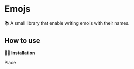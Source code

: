 # Emojs
📚 A small library that enable writing emojis with their names.

## How to use
**👨‍🔧 Installation**

Place *<script>* in the head
```html
<head>
  <title>My page</title>
  <meta charset="utf-8"/>
  <script src="emo.js"></script>
</head>
```

**🧪 Example**
  
Just call *emojs* object with the emoji you want
```javascript
  var mytext = emojs.catface;
```

> Result : 🐱

**✋ Disclaimer**
  
All emojis names are without *spaces*, *dash*, *accents*, or any *special characters*.
  
## Emojis List
- grinningface: 😀
- grinningfacewithbigeyes: 😃
- grinningfacewithsmilingeyes: 😄
- beamingfacewithsmilingeyes: 😁
- grinningsquintingface: 😆
- grinningfacewithsweat: 😅
- rollingonthefloorlaughing: 🤣
- facewithtearsofjoy: 😂
- slightlysmilingface: 🙂
- upsidedownface: 🙃
- winkingface: 😉
- smilingfacewithsmilingeyes: 😊
- smilingfacewithhalo: 😇
- smilingfacewithhearts: 🥰
- smilingfacewithhearteyes: 😍
- starstruck: 🤩
- faceblowingakiss: 😘
- kissingface: 😗
- smilingface: ☺️
- kissingfacewithclosedeyes: 😚
- kissingfacewithsmilingeyes: 😙
- smilingfacewithtear: 🥲
- facesavoringfood: 😋
- facewithtongue: 😛
- winkingfacewithtongue: 😜
- zanyface: 🤪
- squintingfacewithtongue: 😝
- moneymouthface: 🤑
- huggingface: 🤗
- facewithhandovermouth: 🤭
- shushingface: 🤫
- thinkingface: 🤔
- zippermouthface: 🤐
- facewithraisedeyebrow: 🤨
- neutralface: 😐
- expressionlessface: 😑
- facewithoutmouth: 😶
- faceinclouds: 😶‍🌫️
- smirkingface: 😏
- unamusedface: 😒
- facewithrollingeyes: 🙄
- grimacingface: 😬
- faceexhaling: 😮‍💨
- lyingface: 🤥
- relievedface: 😌
- pensiveface: 😔
- sleepyface: 😪
- droolingface: 🤤
- sleepingface: 😴
- facewithmedicalmask: 😷
- facewiththermometer: 🤒
- facewithheadbandage: 🤕
- nauseatedface: 🤢
- facevomiting: 🤮
- sneezingface: 🤧
- hotface: 🥵
- coldface: 🥶
- woozyface: 🥴
- knockedoutface: 😵
- facewithspiraleyes: 😵‍💫
- explodinghead: 🤯
- cowboyhatface: 🤠
- partyingface: 🥳
- disguisedface: 🥸
- smilingfacewithsunglasses: 😎
- nerdface: 🤓
- facewithmonocle: 🧐
- confusedface: 😕
- worriedface: 😟
- slightlyfrowningface: 🙁
- frowningface: ☹️
- facewithopenmouth: 😮
- hushedface: 😯
- astonishedface: 😲
- flushedface: 😳
- pleadingface: 🥺
- frowningfacewithopenmouth: 😦
- anguishedface: 😧
- fearfulface: 😨
- anxiousfacewithsweat: 😰
- sadbutrelievedface: 😥
- cryingface: 😢
- loudlycryingface: 😭
- facescreaminginfear: 😱
- confoundedface: 😖
- perseveringface: 😣
- disappointedface: 😞
- downcastfacewithsweat: 😓
- wearyface: 😩
- tiredface: 😫
- yawningface: 🥱
- facewithsteamfromnose: 😤
- poutingface: 😡
- angryface: 😠
- facewithsymbolsonmouth: 🤬
- smilingfacewithhorns: 😈
- angryfacewithhorns: 👿
- skull: 💀
- skullandcrossbones: ☠️
- pileofpoo: 💩
- clownface: 🤡
- ogre: 👹
- goblin: 👺
- ghost: 👻
- alien: 👽
- alienmonster: 👾
- robot: 🤖
- grinningcat: 😺
- grinningcatwithsmilingeyes: 😸
- catwithtearsofjoy: 😹
- smilingcatwithhearteyes: 😻
- catwithwrysmile: 😼
- kissingcat: 😽
- wearycat: 🙀
- cryingcat: 😿
- poutingcat: 😾
- seenoevilmonkey: 🙈
- hearnoevilmonkey: 🙉
- speaknoevilmonkey: 🙊
- kissmark: 💋
- loveletter: 💌
- heartwitharrow: 💘
- heartwithribbon: 💝
- sparklingheart: 💖
- growingheart: 💗
- beatingheart: 💓
- revolvinghearts: 💞
- twohearts: 💕
- heartdecoration: 💟
- heartexclamation: ❣️
- brokenheart: 💔
- heartonfire: ❤️‍🔥
- mendingheart: ❤️‍🩹
- redheart: ❤️
- orangeheart: 🧡
- yellowheart: 💛
- greenheart: 💚
- blueheart: 💙
- purpleheart: 💜
- brownheart: 🤎
- blackheart: 🖤
- whiteheart: 🤍
- hundredpoints: 💯
- angersymbol: 💢
- collision: 💥
- dizzy: 💫
- sweatdroplets: 💦
- dashingaway: 💨
- hole: 🕳️
- bomb: 💣
- speechballoon: 💬
- eyeinspeechbubble: 👁️‍🗨️
- leftspeechbubble: 🗨️
- rightangerbubble: 🗯️
- thoughtballoon: 💭
- zzz: 💤
- wavinghand: 👋
- raisedbackofhand: 🤚
- handwithfingerssplayed: 🖐️
- raisedhand: ✋
- vulcansalute: 🖖
- okhand: 👌
- pinchedfingers: 🤌
- pinchinghand: 🤏
- victoryhand: ✌️
- crossedfingers: 🤞
- loveyougesture: 🤟
- signofthehorns: 🤘
- callmehand: 🤙
- backhandindexpointingleft: 👈
- backhandindexpointingright: 👉
- backhandindexpointingup: 👆
- middlefinger: 🖕
- backhandindexpointingdown: 👇
- indexpointingup: ☝️
- thumbsup: 👍
- thumbsdown: 👎
- raisedfist: ✊
- oncomingfist: 👊
- leftfacingfist: 🤛
- rightfacingfist: 🤜
- clappinghands: 👏
- raisinghands: 🙌
- openhands: 👐
- palmsuptogether: 🤲
- handshake: 🤝
- foldedhands: 🙏
- writinghand: ✍️
- nailpolish: 💅
- selfie: 🤳
- flexedbiceps: 💪
- mechanicalarm: 🦾
- mechanicalleg: 🦿
- leg: 🦵
- foot: 🦶
- ear: 👂
- earwithhearingaid: 🦻
- nose: 👃
- brain: 🧠
- anatomicalheart: 🫀
- lungs: 🫁
- tooth: 🦷
- bone: 🦴
- eyes: 👀
- eye: 👁️
- tongue: 👅
- mouth: 👄
- baby: 👶
- child: 🧒
- boy: 👦
- girl: 👧
- person: 🧑
- personblondhair: 👱
- man: 👨
- personbeard: 🧔
- manbeard: 🧔‍♂️
- womanbeard: 🧔‍♀️
- manredhair: 👨‍🦰
- mancurlyhair: 👨‍🦱
- manwhitehair: 👨‍🦳
- manbald: 👨‍🦲
- woman: 👩
- womanredhair: 👩‍🦰
- personredhair: 🧑‍🦰
- womancurlyhair: 👩‍🦱
- personcurlyhair: 🧑‍🦱
- womanwhitehair: 👩‍🦳
- personwhitehair: 🧑‍🦳
- womanbald: 👩‍🦲
- personbald: 🧑‍🦲
- womanblondhair: 👱‍♀️
- manblondhair: 👱‍♂️
- olderperson: 🧓
- oldman: 👴
- oldwoman: 👵
- personfrowning: 🙍
- manfrowning: 🙍‍♂️
- womanfrowning: 🙍‍♀️
- personpouting: 🙎
- manpouting: 🙎‍♂️
- womanpouting: 🙎‍♀️
- persongesturingno: 🙅
- mangesturingno: 🙅‍♂️
- womangesturingno: 🙅‍♀️
- persongesturingok: 🙆
- mangesturingok: 🙆‍♂️
- womangesturingok: 🙆‍♀️
- persontippinghand: 💁
- mantippinghand: 💁‍♂️
- womantippinghand: 💁‍♀️
- personraisinghand: 🙋
- manraisinghand: 🙋‍♂️
- womanraisinghand: 🙋‍♀️
- deafperson: 🧏
- deafman: 🧏‍♂️
- deafwoman: 🧏‍♀️
- personbowing: 🙇
- manbowing: 🙇‍♂️
- womanbowing: 🙇‍♀️
- personfacepalming: 🤦
- manfacepalming: 🤦‍♂️
- womanfacepalming: 🤦‍♀️
- personshrugging: 🤷
- manshrugging: 🤷‍♂️
- womanshrugging: 🤷‍♀️
- healthworker: 🧑‍⚕️
- manhealthworker: 👨‍⚕️
- womanhealthworker: 👩‍⚕️
- student: 🧑‍🎓
- manstudent: 👨‍🎓
- womanstudent: 👩‍🎓
- teacher: 🧑‍🏫
- manteacher: 👨‍🏫
- womanteacher: 👩‍🏫
- judge: 🧑‍⚖️
- manjudge: 👨‍⚖️
- womanjudge: 👩‍⚖️
- farmer: 🧑‍🌾
- manfarmer: 👨‍🌾
- womanfarmer: 👩‍🌾
- cook: 🧑‍🍳
- mancook: 👨‍🍳
- womancook: 👩‍🍳
- mechanic: 🧑‍🔧
- manmechanic: 👨‍🔧
- womanmechanic: 👩‍🔧
- factoryworker: 🧑‍🏭
- manfactoryworker: 👨‍🏭
- womanfactoryworker: 👩‍🏭
- officeworker: 🧑‍💼
- manofficeworker: 👨‍💼
- womanofficeworker: 👩‍💼
- scientist: 🧑‍🔬
- manscientist: 👨‍🔬
- womanscientist: 👩‍🔬
- technologist: 🧑‍💻
- mantechnologist: 👨‍💻
- womantechnologist: 👩‍💻
- singer: 🧑‍🎤
- mansinger: 👨‍🎤
- womansinger: 👩‍🎤
- artist: 🧑‍🎨
- manartist: 👨‍🎨
- womanartist: 👩‍🎨
- pilot: 🧑‍✈️
- manpilot: 👨‍✈️
- womanpilot: 👩‍✈️
- astronaut: 🧑‍🚀
- manastronaut: 👨‍🚀
- womanastronaut: 👩‍🚀
- firefighter: 🧑‍🚒
- manfirefighter: 👨‍🚒
- womanfirefighter: 👩‍🚒
- policeofficer: 👮
- manpoliceofficer: 👮‍♂️
- womanpoliceofficer: 👮‍♀️
- detective: 🕵️
- mandetective: 🕵️‍♂️
- womandetective: 🕵️‍♀️
- guard: 💂
- manguard: 💂‍♂️
- womanguard: 💂‍♀️
- ninja: 🥷
- constructionworker: 👷
- manconstructionworker: 👷‍♂️
- womanconstructionworker: 👷‍♀️
- prince: 🤴
- princess: 👸
- personwearingturban: 👳
- manwearingturban: 👳‍♂️
- womanwearingturban: 👳‍♀️
- personwithskullcap: 👲
- womanwithheadscarf: 🧕
- personintuxedo: 🤵
- manintuxedo: 🤵‍♂️
- womanintuxedo: 🤵‍♀️
- personwithveil: 👰
- manwithveil: 👰‍♂️
- womanwithveil: 👰‍♀️
- pregnantwoman: 🤰
- breastfeeding: 🤱
- womanfeedingbaby: 👩‍🍼
- manfeedingbaby: 👨‍🍼
- personfeedingbaby: 🧑‍🍼
- babyangel: 👼
- santaclaus: 🎅
- mrsclaus: 🤶
- mxclaus: 🧑‍🎄
- superhero: 🦸
- mansuperhero: 🦸‍♂️
- womansuperhero: 🦸‍♀️
- supervillain: 🦹
- mansupervillain: 🦹‍♂️
- womansupervillain: 🦹‍♀️
- mage: 🧙
- manmage: 🧙‍♂️
- womanmage: 🧙‍♀️
- fairy: 🧚
- manfairy: 🧚‍♂️
- womanfairy: 🧚‍♀️
- vampire: 🧛
- manvampire: 🧛‍♂️
- womanvampire: 🧛‍♀️
- merperson: 🧜
- merman: 🧜‍♂️
- mermaid: 🧜‍♀️
- elf: 🧝
- manelf: 🧝‍♂️
- womanelf: 🧝‍♀️
- genie: 🧞
- mangenie: 🧞‍♂️
- womangenie: 🧞‍♀️
- zombie: 🧟
- manzombie: 🧟‍♂️
- womanzombie: 🧟‍♀️
- persongettingmassage: 💆
- mangettingmassage: 💆‍♂️
- womangettingmassage: 💆‍♀️
- persongettinghaircut: 💇
- mangettinghaircut: 💇‍♂️
- womangettinghaircut: 💇‍♀️
- personwalking: 🚶
- manwalking: 🚶‍♂️
- womanwalking: 🚶‍♀️
- personstanding: 🧍
- manstanding: 🧍‍♂️
- womanstanding: 🧍‍♀️
- personkneeling: 🧎
- mankneeling: 🧎‍♂️
- womankneeling: 🧎‍♀️
- personwithwhitecane: 🧑‍🦯
- manwithwhitecane: 👨‍🦯
- womanwithwhitecane: 👩‍🦯
- personinmotorizedwheelchair: 🧑‍🦼
- maninmotorizedwheelchair: 👨‍🦼
- womaninmotorizedwheelchair: 👩‍🦼
- personinmanualwheelchair: 🧑‍🦽
- maninmanualwheelchair: 👨‍🦽
- womaninmanualwheelchair: 👩‍🦽
- personrunning: 🏃
- manrunning: 🏃‍♂️
- womanrunning: 🏃‍♀️
- womandancing: 💃
- mandancing: 🕺
- personinsuitlevitating: 🕴️
- peoplewithbunnyears: 👯
- menwithbunnyears: 👯‍♂️
- womenwithbunnyears: 👯‍♀️
- personinsteamyroom: 🧖
- maninsteamyroom: 🧖‍♂️
- womaninsteamyroom: 🧖‍♀️
- personclimbing: 🧗
- manclimbing: 🧗‍♂️
- womanclimbing: 🧗‍♀️
- personfencing: 🤺
- horseracing: 🏇
- skier: ⛷️
- snowboarder: 🏂
- persongolfing: 🏌️
- mangolfing: 🏌️‍♂️
- womangolfing: 🏌️‍♀️
- personsurfing: 🏄
- mansurfing: 🏄‍♂️
- womansurfing: 🏄‍♀️
- personrowingboat: 🚣
- manrowingboat: 🚣‍♂️
- womanrowingboat: 🚣‍♀️
- personswimming: 🏊
- manswimming: 🏊‍♂️
- womanswimming: 🏊‍♀️
- personbouncingball: ⛹️
- manbouncingball: ⛹️‍♂️
- womanbouncingball: ⛹️‍♀️
- personliftingweights: 🏋️
- manliftingweights: 🏋️‍♂️
- womanliftingweights: 🏋️‍♀️
- personbiking: 🚴
- manbiking: 🚴‍♂️
- womanbiking: 🚴‍♀️
- personmountainbiking: 🚵
- manmountainbiking: 🚵‍♂️
- womanmountainbiking: 🚵‍♀️
- personcartwheeling: 🤸
- mancartwheeling: 🤸‍♂️
- womancartwheeling: 🤸‍♀️
- peoplewrestling: 🤼
- menwrestling: 🤼‍♂️
- womenwrestling: 🤼‍♀️
- personplayingwaterpolo: 🤽
- manplayingwaterpolo: 🤽‍♂️
- womanplayingwaterpolo: 🤽‍♀️
- personplayinghandball: 🤾
- manplayinghandball: 🤾‍♂️
- womanplayinghandball: 🤾‍♀️
- personjuggling: 🤹
- manjuggling: 🤹‍♂️
- womanjuggling: 🤹‍♀️
- personinlotusposition: 🧘
- maninlotusposition: 🧘‍♂️
- womaninlotusposition: 🧘‍♀️
- persontakingbath: 🛀
- personinbed: 🛌
- peopleholdinghands: 🧑‍🤝‍🧑
- womenholdinghands: 👭
- womanandmanholdinghands: 👫
- menholdinghands: 👬
- kiss: 💏
- kisswomanman: 👩‍❤️‍💋‍👨
- kissmanman: 👨‍❤️‍💋‍👨
- kisswomanwoman: 👩‍❤️‍💋‍👩
- couplewithheart: 💑
- couplewithheartwomanman: 👩‍❤️‍👨
- couplewithheartmanman: 👨‍❤️‍👨
- couplewithheartwomanwoman: 👩‍❤️‍👩
- family: 👪
- familymanwomanboy: 👨‍👩‍👦
- familymanwomangirl: 👨‍👩‍👧
- familymanwomangirlboy: 👨‍👩‍👧‍👦
- familymanwomanboyboy: 👨‍👩‍👦‍👦
- familymanwomangirlgirl: 👨‍👩‍👧‍👧
- familymanmanboy: 👨‍👨‍👦
- familymanmangirl: 👨‍👨‍👧
- familymanmangirlboy: 👨‍👨‍👧‍👦
- familymanmanboyboy: 👨‍👨‍👦‍👦
- familymanmangirlgirl: 👨‍👨‍👧‍👧
- familywomanwomanboy: 👩‍👩‍👦
- familywomanwomangirl: 👩‍👩‍👧
- familywomanwomangirlboy: 👩‍👩‍👧‍👦
- familywomanwomanboyboy: 👩‍👩‍👦‍👦
- familywomanwomangirlgirl: 👩‍👩‍👧‍👧
- familymanboy: 👨‍👦
- familymanboyboy: 👨‍👦‍👦
- familymangirl: 👨‍👧
- familymangirlboy: 👨‍👧‍👦
- familymangirlgirl: 👨‍👧‍👧
- familywomanboy: 👩‍👦
- familywomanboyboy: 👩‍👦‍👦
- familywomangirl: 👩‍👧
- familywomangirlboy: 👩‍👧‍👦
- familywomangirlgirl: 👩‍👧‍👧
- speakinghead: 🗣️
- bustinsilhouette: 👤
- bustsinsilhouette: 👥
- peoplehugging: 🫂
- footprints: 👣
- monkeyface: 🐵
- monkey: 🐒
- gorilla: 🦍
- orangutan: 🦧
- dogface: 🐶
- dog: 🐕
- guidedog: 🦮
- servicedog: 🐕‍🦺
- poodle: 🐩
- wolf: 🐺
- fox: 🦊
- raccoon: 🦝
- catface: 🐱
- cat: 🐈
- blackcat: 🐈‍⬛
- lion: 🦁
- tigerface: 🐯
- tiger: 🐅
- leopard: 🐆
- horseface: 🐴
- horse: 🐎
- unicorn: 🦄
- zebra: 🦓
- deer: 🦌
- bison: 🦬
- cowface: 🐮
- ox: 🐂
- waterbuffalo: 🐃
- cow: 🐄
- pigface: 🐷
- pig: 🐖
- boar: 🐗
- pignose: 🐽
- ram: 🐏
- ewe: 🐑
- goat: 🐐
- camel: 🐪
- twohumpcamel: 🐫
- llama: 🦙
- giraffe: 🦒
- elephant: 🐘
- mammoth: 🦣
- rhinoceros: 🦏
- hippopotamus: 🦛
- mouseface: 🐭
- mouse: 🐁
- rat: 🐀
- hamster: 🐹
- rabbitface: 🐰
- rabbit: 🐇
- chipmunk: 🐿️
- beaver: 🦫
- hedgehog: 🦔
- bat: 🦇
- bear: 🐻
- polarbear: 🐻‍❄️
- koala: 🐨
- panda: 🐼
- sloth: 🦥
- otter: 🦦
- skunk: 🦨
- kangaroo: 🦘
- badger: 🦡
- pawprints: 🐾
- turkey: 🦃
- chicken: 🐔
- rooster: 🐓
- hatchingchick: 🐣
- babychick: 🐤
- frontfacingbabychick: 🐥
- bird: 🐦
- penguin: 🐧
- dove: 🕊️
- eagle: 🦅
- duck: 🦆
- swan: 🦢
- owl: 🦉
- dodo: 🦤
- feather: 🪶
- flamingo: 🦩
- peacock: 🦚
- parrot: 🦜
- frog: 🐸
- crocodile: 🐊
- turtle: 🐢
- lizard: 🦎
- snake: 🐍
- dragonface: 🐲
- dragon: 🐉
- sauropod: 🦕
- trex: 🦖
- spoutingwhale: 🐳
- whale: 🐋
- dolphin: 🐬
- seal: 🦭
- fish: 🐟
- tropicalfish: 🐠
- blowfish: 🐡
- shark: 🦈
- octopus: 🐙
- spiralshell: 🐚
- snail: 🐌
- butterfly: 🦋
- bug: 🐛
- ant: 🐜
- honeybee: 🐝
- beetle: 🪲
- ladybeetle: 🐞
- cricket: 🦗
- cockroach: 🪳
- spider: 🕷️
- spiderweb: 🕸️
- scorpion: 🦂
- mosquito: 🦟
- fly: 🪰
- worm: 🪱
- microbe: 🦠
- bouquet: 💐
- cherryblossom: 🌸
- whiteflower: 💮
- rosette: 🏵️
- rose: 🌹
- wiltedflower: 🥀
- hibiscus: 🌺
- sunflower: 🌻
- blossom: 🌼
- tulip: 🌷
- seedling: 🌱
- pottedplant: 🪴
- evergreentree: 🌲
- deciduoustree: 🌳
- palmtree: 🌴
- cactus: 🌵
- sheafofrice: 🌾
- herb: 🌿
- shamrock: ☘️
- fourleafclover: 🍀
- mapleleaf: 🍁
- fallenleaf: 🍂
- leafflutteringinwind: 🍃
- grapes: 🍇
- melon: 🍈
- watermelon: 🍉
- tangerine: 🍊
- lemon: 🍋
- banana: 🍌
- pineapple: 🍍
- mango: 🥭
- redapple: 🍎
- greenapple: 🍏
- pear: 🍐
- peach: 🍑
- cherries: 🍒
- strawberry: 🍓
- blueberries: 🫐
- kiwifruit: 🥝
- tomato: 🍅
- olive: 🫒
- coconut: 🥥
- avocado: 🥑
- eggplant: 🍆
- potato: 🥔
- carrot: 🥕
- earofcorn: 🌽
- hotpepper: 🌶️
- bellpepper: 🫑
- cucumber: 🥒
- leafygreen: 🥬
- broccoli: 🥦
- garlic: 🧄
- onion: 🧅
- mushroom: 🍄
- peanuts: 🥜
- chestnut: 🌰
- bread: 🍞
- croissant: 🥐
- baguettebread: 🥖
- flatbread: 🫓
- pretzel: 🥨
- bagel: 🥯
- pancakes: 🥞
- waffle: 🧇
- cheesewedge: 🧀
- meatonbone: 🍖
- poultryleg: 🍗
- cutofmeat: 🥩
- bacon: 🥓
- hamburger: 🍔
- frenchfries: 🍟
- pizza: 🍕
- hotdog: 🌭
- sandwich: 🥪
- taco: 🌮
- burrito: 🌯
- tamale: 🫔
- stuffedflatbread: 🥙
- falafel: 🧆
- egg: 🥚
- cooking: 🍳
- shallowpanoffood: 🥘
- potoffood: 🍲
- fondue: 🫕
- bowlwithspoon: 🥣
- greensalad: 🥗
- popcorn: 🍿
- butter: 🧈
- salt: 🧂
- cannedfood: 🥫
- bentobox: 🍱
- ricecracker: 🍘
- riceball: 🍙
- cookedrice: 🍚
- curryrice: 🍛
- steamingbowl: 🍜
- spaghetti: 🍝
- roastedsweetpotato: 🍠
- oden: 🍢
- sushi: 🍣
- friedshrimp: 🍤
- fishcakewithswirl: 🍥
- mooncake: 🥮
- dango: 🍡
- dumpling: 🥟
- fortunecookie: 🥠
- takeoutbox: 🥡
- crab: 🦀
- lobster: 🦞
- shrimp: 🦐
- squid: 🦑
- oyster: 🦪
- softicecream: 🍦
- shavedice: 🍧
- icecream: 🍨
- doughnut: 🍩
- cookie: 🍪
- birthdaycake: 🎂
- shortcake: 🍰
- cupcake: 🧁
- pie: 🥧
- chocolatebar: 🍫
- candy: 🍬
- lollipop: 🍭
- custard: 🍮
- honeypot: 🍯
- babybottle: 🍼
- glassofmilk: 🥛
- hotbeverage: ☕
- teapot: 🫖
- teacupwithouthandle: 🍵
- sake: 🍶
- bottlewithpoppingcork: 🍾
- wineglass: 🍷
- cocktailglass: 🍸
- tropicaldrink: 🍹
- beermug: 🍺
- clinkingbeermugs: 🍻
- clinkingglasses: 🥂
- tumblerglass: 🥃
- cupwithstraw: 🥤
- bubbletea: 🧋
- beveragebox: 🧃
- mate: 🧉
- ice: 🧊
- chopsticks: 🥢
- forkandknifewithplate: 🍽️
- forkandknife: 🍴
- spoon: 🥄
- kitchenknife: 🔪
- amphora: 🏺
- globeshowingeuropeafrica: 🌍
- globeshowingamericas: 🌎
- globeshowingasiaaustralia: 🌏
- globewithmeridians: 🌐
- worldmap: 🗺️
- mapofjapan: 🗾
- compass: 🧭
- snowcappedmountain: 🏔️
- mountain: ⛰️
- volcano: 🌋
- mountfuji: 🗻
- camping: 🏕️
- beachwithumbrella: 🏖️
- desert: 🏜️
- desertisland: 🏝️
- nationalpark: 🏞️
- stadium: 🏟️
- classicalbuilding: 🏛️
- buildingconstruction: 🏗️
- brick: 🧱
- rock: 🪨
- wood: 🪵
- hut: 🛖
- houses: 🏘️
- derelicthouse: 🏚️
- house: 🏠
- housewithgarden: 🏡
- officebuilding: 🏢
- japanesepostoffice: 🏣
- postoffice: 🏤
- hospital: 🏥
- bank: 🏦
- hotel: 🏨
- lovehotel: 🏩
- conveniencestore: 🏪
- school: 🏫
- departmentstore: 🏬
- factory: 🏭
- japanesecastle: 🏯
- castle: 🏰
- wedding: 💒
- tokyotower: 🗼
- statueofliberty: 🗽
- church: ⛪
- mosque: 🕌
- hindutemple: 🛕
- synagogue: 🕍
- shintoshrine: ⛩️
- kaaba: 🕋
- fountain: ⛲
- tent: ⛺
- foggy: 🌁
- nightwithstars: 🌃
- cityscape: 🏙️
- sunriseovermountains: 🌄
- sunrise: 🌅
- cityscapeatdusk: 🌆
- sunset: 🌇
- bridgeatnight: 🌉
- hotsprings: ♨️
- carouselhorse: 🎠
- ferriswheel: 🎡
- rollercoaster: 🎢
- barberpole: 💈
- circustent: 🎪
- locomotive: 🚂
- railwaycar: 🚃
- highspeedtrain: 🚄
- bullettrain: 🚅
- train: 🚆
- metro: 🚇
- lightrail: 🚈
- station: 🚉
- tram: 🚊
- monorail: 🚝
- mountainrailway: 🚞
- tramcar: 🚋
- bus: 🚌
- oncomingbus: 🚍
- trolleybus: 🚎
- minibus: 🚐
- ambulance: 🚑
- fireengine: 🚒
- policecar: 🚓
- oncomingpolicecar: 🚔
- taxi: 🚕
- oncomingtaxi: 🚖
- automobile: 🚗
- oncomingautomobile: 🚘
- sportutilityvehicle: 🚙
- pickuptruck: 🛻
- deliverytruck: 🚚
- articulatedlorry: 🚛
- tractor: 🚜
- racingcar: 🏎️
- motorcycle: 🏍️
- motorscooter: 🛵
- manualwheelchair: 🦽
- motorizedwheelchair: 🦼
- autorickshaw: 🛺
- bicycle: 🚲
- kickscooter: 🛴
- skateboard: 🛹
- rollerskate: 🛼
- busstop: 🚏
- motorway: 🛣️
- railwaytrack: 🛤️
- oildrum: 🛢️
- fuelpump: ⛽
- policecarlight: 🚨
- horizontaltrafficlight: 🚥
- verticaltrafficlight: 🚦
- stopsign: 🛑
- construction: 🚧
- anchor: ⚓
- sailboat: ⛵
- canoe: 🛶
- speedboat: 🚤
- passengership: 🛳️
- ferry: ⛴️
- motorboat: 🛥️
- ship: 🚢
- airplane: ✈️
- smallairplane: 🛩️
- airplanedeparture: 🛫
- airplanearrival: 🛬
- parachute: 🪂
- seat: 💺
- helicopter: 🚁
- suspensionrailway: 🚟
- mountaincableway: 🚠
- aerialtramway: 🚡
- satellite: 🛰️
- rocket: 🚀
- flyingsaucer: 🛸
- bellhopbell: 🛎️
- luggage: 🧳
- hourglassdone: ⌛
- hourglassnotdone: ⏳
- watch: ⌚
- alarmclock: ⏰
- stopwatch: ⏱️
- timerclock: ⏲️
- mantelpiececlock: 🕰️
- twelveoclock: 🕛
- twelvethirty: 🕧
- oneoclock: 🕐
- onethirty: 🕜
- twooclock: 🕑
- twothirty: 🕝
- threeoclock: 🕒
- threethirty: 🕞
- fouroclock: 🕓
- fourthirty: 🕟
- fiveoclock: 🕔
- fivethirty: 🕠
- sixoclock: 🕕
- sixthirty: 🕡
- sevenoclock: 🕖
- seventhirty: 🕢
- eightoclock: 🕗
- eightthirty: 🕣
- nineoclock: 🕘
- ninethirty: 🕤
- tenoclock: 🕙
- tenthirty: 🕥
- elevenoclock: 🕚
- eleventhirty: 🕦
- newmoon: 🌑
- waxingcrescentmoon: 🌒
- firstquartermoon: 🌓
- waxinggibbousmoon: 🌔
- fullmoon: 🌕
- waninggibbousmoon: 🌖
- lastquartermoon: 🌗
- waningcrescentmoon: 🌘
- crescentmoon: 🌙
- newmoonface: 🌚
- firstquartermoonface: 🌛
- lastquartermoonface: 🌜
- thermometer: 🌡️
- sun: ☀️
- fullmoonface: 🌝
- sunwithface: 🌞
- ringedplanet: 🪐
- star: ⭐
- glowingstar: 🌟
- shootingstar: 🌠
- milkyway: 🌌
- cloud: ☁️
- sunbehindcloud: ⛅
- cloudwithlightningandrain: ⛈️
- sunbehindsmallcloud: 🌤️
- sunbehindlargecloud: 🌥️
- sunbehindraincloud: 🌦️
- cloudwithrain: 🌧️
- cloudwithsnow: 🌨️
- cloudwithlightning: 🌩️
- tornado: 🌪️
- fog: 🌫️
- windface: 🌬️
- cyclone: 🌀
- rainbow: 🌈
- closedumbrella: 🌂
- umbrella: ☂️
- umbrellawithraindrops: ☔
- umbrellaonground: ⛱️
- highvoltage: ⚡
- snowflake: ❄️
- snowman: ☃️
- snowmanwithoutsnow: ⛄
- comet: ☄️
- fire: 🔥
- droplet: 💧
- waterwave: 🌊
- jackolantern: 🎃
- christmastree: 🎄
- fireworks: 🎆
- sparkler: 🎇
- firecracker: 🧨
- sparkles: ✨
- balloon: 🎈
- partypopper: 🎉
- confettiball: 🎊
- tanabatatree: 🎋
- pinedecoration: 🎍
- japanesedolls: 🎎
- carpstreamer: 🎏
- windchime: 🎐
- moonviewingceremony: 🎑
- redenvelope: 🧧
- ribbon: 🎀
- wrappedgift: 🎁
- reminderribbon: 🎗️
- admissiontickets: 🎟️
- ticket: 🎫
- militarymedal: 🎖️
- trophy: 🏆
- sportsmedal: 🏅
- firstplacemedal: 🥇
- secondplacemedal: 🥈
- thirdplacemedal: 🥉
- soccerball: ⚽
- baseball: ⚾
- softball: 🥎
- basketball: 🏀
- volleyball: 🏐
- americanfootball: 🏈
- rugbyfootball: 🏉
- tennis: 🎾
- flyingdisc: 🥏
- bowling: 🎳
- cricketgame: 🏏
- fieldhockey: 🏑
- icehockey: 🏒
- lacrosse: 🥍
- pingpong: 🏓
- badminton: 🏸
- boxingglove: 🥊
- martialartsuniform: 🥋
- goalnet: 🥅
- flaginhole: ⛳
- iceskate: ⛸️
- fishingpole: 🎣
- divingmask: 🤿
- runningshirt: 🎽
- skis: 🎿
- sled: 🛷
- curlingstone: 🥌
- bullseye: 🎯
- yoyo: 🪀
- kite: 🪁
- pool8ball: 🎱
- crystalball: 🔮
- magicwand: 🪄
- nazaramulet: 🧿
- videogame: 🎮
- joystick: 🕹️
- slotmachine: 🎰
- gamedie: 🎲
- puzzlepiece: 🧩
- teddybear: 🧸
- piñata: 🪅
- nestingdolls: 🪆
- spadesuit: ♠️
- heartsuit: ♥️
- diamondsuit: ♦️
- clubsuit: ♣️
- chesspawn: ♟️
- joker: 🃏
- mahjongreddragon: 🀄
- flowerplayingcards: 🎴
- performingarts: 🎭
- framedpicture: 🖼️
- artistpalette: 🎨
- thread: 🧵
- sewingneedle: 🪡
- yarn: 🧶
- knot: 🪢
- glasses: 👓
- sunglasses: 🕶️
- goggles: 🥽
- labcoat: 🥼
- safetyvest: 🦺
- necktie: 👔
- tshirt: 👕
- jeans: 👖
- scarf: 🧣
- gloves: 🧤
- coat: 🧥
- socks: 🧦
- dress: 👗
- kimono: 👘
- sari: 🥻
- onepieceswimsuit: 🩱
- briefs: 🩲
- shorts: 🩳
- bikini: 👙
- womansclothes: 👚
- purse: 👛
- handbag: 👜
- clutchbag: 👝
- shoppingbags: 🛍️
- backpack: 🎒
- thongsandal: 🩴
- mansshoe: 👞
- runningshoe: 👟
- hikingboot: 🥾
- flatshoe: 🥿
- highheeledshoe: 👠
- womanssandal: 👡
- balletshoes: 🩰
- womansboot: 👢
- crown: 👑
- womanshat: 👒
- tophat: 🎩
- graduationcap: 🎓
- billedcap: 🧢
- militaryhelmet: 🪖
- rescueworkershelmet: ⛑️
- prayerbeads: 📿
- lipstick: 💄
- ring: 💍
- gemstone: 💎
- mutedspeaker: 🔇
- speakerlowvolume: 🔈
- speakermediumvolume: 🔉
- speakerhighvolume: 🔊
- loudspeaker: 📢
- megaphone: 📣
- postalhorn: 📯
- bell: 🔔
- bellwithslash: 🔕
- musicalscore: 🎼
- musicalnote: 🎵
- musicalnotes: 🎶
- studiomicrophone: 🎙️
- levelslider: 🎚️
- controlknobs: 🎛️
- microphone: 🎤
- headphone: 🎧
- radio: 📻
- saxophone: 🎷
- accordion: 🪗
- guitar: 🎸
- musicalkeyboard: 🎹
- trumpet: 🎺
- violin: 🎻
- banjo: 🪕
- drum: 🥁
- longdrum: 🪘
- mobilephone: 📱
- mobilephonewitharrow: 📲
- telephone: ☎️
- telephonereceiver: 📞
- pager: 📟
- faxmachine: 📠
- battery: 🔋
- electricplug: 🔌
- laptop: 💻
- desktopcomputer: 🖥️
- printer: 🖨️
- keyboard: ⌨️
- computermouse: 🖱️
- trackball: 🖲️
- computerdisk: 💽
- floppydisk: 💾
- opticaldisk: 💿
- dvd: 📀
- abacus: 🧮
- moviecamera: 🎥
- filmframes: 🎞️
- filmprojector: 📽️
- clapperboard: 🎬
- television: 📺
- camera: 📷
- camerawithflash: 📸
- videocamera: 📹
- videocassette: 📼
- magnifyingglasstiltedleft: 🔍
- magnifyingglasstiltedright: 🔎
- candle: 🕯️
- lightbulb: 💡
- flashlight: 🔦
- redpaperlantern: 🏮
- diyalamp: 🪔
- notebookwithdecorativecover: 📔
- closedbook: 📕
- openbook: 📖
- greenbook: 📗
- bluebook: 📘
- orangebook: 📙
- books: 📚
- notebook: 📓
- ledger: 📒
- pagewithcurl: 📃
- scroll: 📜
- pagefacingup: 📄
- newspaper: 📰
- rolledupnewspaper: 🗞️
- bookmarktabs: 📑
- bookmark: 🔖
- label: 🏷️
- moneybag: 💰
- coin: 🪙
- yenbanknote: 💴
- dollarbanknote: 💵
- eurobanknote: 💶
- poundbanknote: 💷
- moneywithwings: 💸
- creditcard: 💳
- receipt: 🧾
- chartincreasingwithyen: 💹
- envelope: ✉️
- email: 📧
- incomingenvelope: 📨
- envelopewitharrow: 📩
- outboxtray: 📤
- inboxtray: 📥
- package: 📦
- closedmailboxwithraisedflag: 📫
- closedmailboxwithloweredflag: 📪
- openmailboxwithraisedflag: 📬
- openmailboxwithloweredflag: 📭
- postbox: 📮
- ballotboxwithballot: 🗳️
- pencil: ✏️
- blacknib: ✒️
- fountainpen: 🖋️
- pen: 🖊️
- paintbrush: 🖌️
- crayon: 🖍️
- memo: 📝
- briefcase: 💼
- filefolder: 📁
- openfilefolder: 📂
- cardindexdividers: 🗂️
- calendar: 📅
- tearoffcalendar: 📆
- spiralnotepad: 🗒️
- spiralcalendar: 🗓️
- cardindex: 📇
- chartincreasing: 📈
- chartdecreasing: 📉
- barchart: 📊
- clipboard: 📋
- pushpin: 📌
- roundpushpin: 📍
- paperclip: 📎
- linkedpaperclips: 🖇️
- straightruler: 📏
- triangularruler: 📐
- scissors: ✂️
- cardfilebox: 🗃️
- filecabinet: 🗄️
- wastebasket: 🗑️
- locked: 🔒
- unlocked: 🔓
- lockedwithpen: 🔏
- lockedwithkey: 🔐
- key: 🔑
- oldkey: 🗝️
- hammer: 🔨
- axe: 🪓
- pick: ⛏️
- hammerandpick: ⚒️
- hammerandwrench: 🛠️
- dagger: 🗡️
- crossedswords: ⚔️
- waterpistol: 🔫
- boomerang: 🪃
- bowandarrow: 🏹
- shield: 🛡️
- carpentrysaw: 🪚
- wrench: 🔧
- screwdriver: 🪛
- nutandbolt: 🔩
- gear: ⚙️
- clamp: 🗜️
- balancescale: ⚖️
- whitecane: 🦯
- link: 🔗
- chains: ⛓️
- hook: 🪝
- toolbox: 🧰
- magnet: 🧲
- ladder: 🪜
- alembic: ⚗️
- testtube: 🧪
- petridish: 🧫
- dna: 🧬
- microscope: 🔬
- telescope: 🔭
- satelliteantenna: 📡
- syringe: 💉
- dropofblood: 🩸
- pill: 💊
- adhesivebandage: 🩹
- stethoscope: 🩺
- door: 🚪
- elevator: 🛗
- mirror: 🪞
- window: 🪟
- bed: 🛏️
- couchandlamp: 🛋️
- chair: 🪑
- toilet: 🚽
- plunger: 🪠
- shower: 🚿
- bathtub: 🛁
- mousetrap: 🪤
- razor: 🪒
- lotionbottle: 🧴
- safetypin: 🧷
- broom: 🧹
- basket: 🧺
- rollofpaper: 🧻
- bucket: 🪣
- soap: 🧼
- toothbrush: 🪥
- sponge: 🧽
- fireextinguisher: 🧯
- shoppingcart: 🛒
- cigarette: 🚬
- coffin: ⚰️
- headstone: 🪦
- funeralurn: ⚱️
- moai: 🗿
- placard: 🪧
- atmsign: 🏧
- litterinbinsign: 🚮
- potablewater: 🚰
- wheelchairsymbol: ♿
- mensroom: 🚹
- womensroom: 🚺
- restroom: 🚻
- babysymbol: 🚼
- watercloset: 🚾
- passportcontrol: 🛂
- customs: 🛃
- baggageclaim: 🛄
- leftluggage: 🛅
- warning: ⚠️
- childrencrossing: 🚸
- noentry: ⛔
- prohibited: 🚫
- nobicycles: 🚳
- nosmoking: 🚭
- nolittering: 🚯
- nonpotablewater: 🚱
- nopedestrians: 🚷
- nomobilephones: 📵
- nooneundereighteen: 🔞
- radioactive: ☢️
- biohazard: ☣️
- uparrow: ⬆️
- uprightarrow: ↗️
- rightarrow: ➡️
- downrightarrow: ↘️
- downarrow: ⬇️
- downleftarrow: ↙️
- leftarrow: ⬅️
- upleftarrow: ↖️
- updownarrow: ↕️
- leftrightarrow: ↔️
- rightarrowcurvingleft: ↩️
- leftarrowcurvingright: ↪️
- rightarrowcurvingup: ⤴️
- rightarrowcurvingdown: ⤵️
- clockwiseverticalarrows: 🔃
- counterclockwisearrowsbutton: 🔄
- backarrow: 🔙
- endarrow: 🔚
- onarrow: 🔛
- soonarrow: 🔜
- toparrow: 🔝
- placeofworship: 🛐
- atomsymbol: ⚛️
- om: 🕉️
- starofdavid: ✡️
- wheelofdharma: ☸️
- yinyang: ☯️
- latincross: ✝️
- orthodoxcross: ☦️
- starandcrescent: ☪️
- peacesymbol: ☮️
- menorah: 🕎
- dottedsixpointedstar: 🔯
- aries: ♈
- taurus: ♉
- gemini: ♊
- cancer: ♋
- leo: ♌
- virgo: ♍
- libra: ♎
- scorpio: ♏
- sagittarius: ♐
- capricorn: ♑
- aquarius: ♒
- pisces: ♓
- ophiuchus: ⛎
- shuffletracksbutton: 🔀
- repeatbutton: 🔁
- repeatsinglebutton: 🔂
- playbutton: ▶️
- fastforwardbutton: ⏩
- nexttrackbutton: ⏭️
- playorpausebutton: ⏯️
- reversebutton: ◀️
- fastreversebutton: ⏪
- lasttrackbutton: ⏮️
- upwardsbutton: 🔼
- fastupbutton: ⏫
- downwardsbutton: 🔽
- fastdownbutton: ⏬
- pausebutton: ⏸️
- stopbutton: ⏹️
- recordbutton: ⏺️
- ejectbutton: ⏏️
- cinema: 🎦
- dimbutton: 🔅
- brightbutton: 🔆
- antennabars: 📶
- vibrationmode: 📳
- mobilephoneoff: 📴
- femalesign: ♀️
- malesign: ♂️
- transgendersymbol: ⚧️
- multiply: ✖️
- plus: ➕
- minus: ➖
- divide: ➗
- infinity: ♾️
- doubleexclamationmark: ‼️
- exclamationquestionmark: ⁉️
- redquestionmark: ❓
- whitequestionmark: ❔
- whiteexclamationmark: ❕
- redexclamationmark: ❗
- wavydash: 〰️
- currencyexchange: 💱
- heavydollarsign: 💲
- medicalsymbol: ⚕️
- recyclingsymbol: ♻️
- fleurdelis: ⚜️
- tridentemblem: 🔱
- namebadge: 📛
- japanesesymbolforbeginner: 🔰
- hollowredcircle: ⭕
- checkmarkbutton: ✅
- checkboxwithcheck: ☑️
- checkmark: ✔️
- crossmark: ❌
- crossmarkbutton: ❎
- curlyloop: ➰
- doublecurlyloop: ➿
- partalternationmark: 〽️
- eightspokedasterisk: ✳️
- eightpointedstar: ✴️
- sparkle: ❇️
- copyright: ©️
- registered: ®️
- trademark: ™️
- keycaphastag: #️⃣
- keycapasterisk: *️⃣
- keycapzero: 0️⃣
- keycapone: 1️⃣
- keycaptwo: 2️⃣
- keycapthree: 3️⃣
- keycapfour: 4️⃣
- keycapfive: 5️⃣
- keycapsix: 6️⃣
- keycapseven: 7️⃣
- keycapeight: 8️⃣
- keycapnine: 9️⃣
- keycapten: 🔟
- inputlatinuppercase: 🔠
- inputlatinlowercase: 🔡
- inputnumbers: 🔢
- inputsymbols: 🔣
- inputlatinletters: 🔤
- abuttonbloodtype: 🅰️
- abbuttonbloodtype: 🆎
- bbuttonbloodtype: 🅱️
- clbutton: 🆑
- coolbutton: 🆒
- freebutton: 🆓
- information: ℹ️
- idbutton: 🆔
- circledm: Ⓜ️
- newbutton: 🆕
- ngbutton: 🆖
- obuttonbloodtype: 🅾️
- okbutton: 🆗
- pbutton: 🅿️
- sosbutton: 🆘
- upbutton: 🆙
- vsbutton: 🆚
- japaneseherebutton: 🈁
- japaneseservicechargebutton: 🈂️
- japanesemonthlyamountbutton: 🈷️
- japanesenotfreeofchargebutton: 🈶
- japanesereservedbutton: 🈯
- japanesebargainbutton: 🉐
- japanesediscountbutton: 🈹
- japanesefreeofchargebutton: 🈚
- japaneseprohibitedbutton: 🈲
- japaneseacceptablebutton: 🉑
- japaneseapplicationbutton: 🈸
- japanesepassinggradebutton: 🈴
- japanesevacancybutton: 🈳
- japanesecongratulationsbutton: ㊗️
- japanesesecretbutton: ㊙️
- japaneseopenforbusinessbutton: 🈺
- japanesenovacancybutton: 🈵
- redcircle: 🔴
- orangecircle: 🟠
- yellowcircle: 🟡
- greencircle: 🟢
- bluecircle: 🔵
- purplecircle: 🟣
- browncircle: 🟤
- blackcircle: ⚫
- whitecircle: ⚪
- redsquare: 🟥
- orangesquare: 🟧
- yellowsquare: 🟨
- greensquare: 🟩
- bluesquare: 🟦
- purplesquare: 🟪
- brownsquare: 🟫
- blacklargesquare: ⬛
- whitelargesquare: ⬜
- blackmediumsquare: ◼️
- whitemediumsquare: ◻️
- blackmediumsmallsquare: ◾
- whitemediumsmallsquare: ◽
- blacksmallsquare: ▪️
- whitesmallsquare: ▫️
- largeorangediamond: 🔶
- largebluediamond: 🔷
- smallorangediamond: 🔸
- smallbluediamond: 🔹
- redtrianglepointedup: 🔺
- redtrianglepointeddown: 🔻
- diamondwithadot: 💠
- radiobutton: 🔘
- whitesquarebutton: 🔳
- blacksquarebutton: 🔲
- chequeredflag: 🏁
- triangularflag: 🚩
- crossedflags: 🎌
- blackflag: 🏴
- whiteflag: 🏳️
- rainbowflag: 🏳️‍🌈
- transgenderflag: 🏳️‍⚧️
- pirateflag: 🏴‍☠️
- flagascensionisland: 🇦🇨
- flagandorra: 🇦🇩
- flagunitedarabemirates: 🇦🇪
- flagafghanistan: 🇦🇫
- flagantiguaandbarbuda: 🇦🇬
- flaganguilla: 🇦🇮
- flagalbania: 🇦🇱
- flagarmenia: 🇦🇲
- flagangola: 🇦🇴
- flagantarctica: 🇦🇶
- flagargentina: 🇦🇷
- flagamericansamoa: 🇦🇸
- flagaustria: 🇦🇹
- flagaustralia: 🇦🇺
- flagaruba: 🇦🇼
- flagålandislands: 🇦🇽
- flagazerbaijan: 🇦🇿
- flagbosniaandherzegovina: 🇧🇦
- flagbarbados: 🇧🇧
- flagbangladesh: 🇧🇩
- flagbelgium: 🇧🇪
- flagburkinafaso: 🇧🇫
- flagbulgaria: 🇧🇬
- flagbahrain: 🇧🇭
- flagburundi: 🇧🇮
- flagbenin: 🇧🇯
- flagsaintbarthelemy: 🇧🇱
- flagbermuda: 🇧🇲
- flagbrunei: 🇧🇳
- flagbolivia: 🇧🇴
- flagcaribbeannetherlands: 🇧🇶
- flagbrazil: 🇧🇷
- flagbahamas: 🇧🇸
- flagbhutan: 🇧🇹
- flagbouvetisland: 🇧🇻
- flagbotswana: 🇧🇼
- flagbelarus: 🇧🇾
- flagbelize: 🇧🇿
- flagcanada: 🇨🇦
- flagcocoskeelingislands: 🇨🇨
- flagcongokinshasa: 🇨🇩
- flagcentralafricanrepublic: 🇨🇫
- flagcongobrazzaville: 🇨🇬
- flagswitzerland: 🇨🇭
- flagcôtedivoire: 🇨🇮
- flagcookislands: 🇨🇰
- flagchile: 🇨🇱
- flagcameroon: 🇨🇲
- flagchina: 🇨🇳
- flagcolombia: 🇨🇴
- flagclippertonisland: 🇨🇵
- flagcostarica: 🇨🇷
- flagcuba: 🇨🇺
- flagcapeverde: 🇨🇻
- flagcuraçao: 🇨🇼
- flagchristmasisland: 🇨🇽
- flagcyprus: 🇨🇾
- flagczechia: 🇨🇿
- flaggermany: 🇩🇪
- flagdiegogarcia: 🇩🇬
- flagdjibouti: 🇩🇯
- flagdenmark: 🇩🇰
- flagdominica: 🇩🇲
- flagdominicanrepublic: 🇩🇴
- flagalgeria: 🇩🇿
- flagceutaandmelilla: 🇪🇦
- flagecuador: 🇪🇨
- flagestonia: 🇪🇪
- flagegypt: 🇪🇬
- flagwesternsahara: 🇪🇭
- flageritrea: 🇪🇷
- flagspain: 🇪🇸
- flagethiopia: 🇪🇹
- flageuropeanunion: 🇪🇺
- flagfinland: 🇫🇮
- flagfiji: 🇫🇯
- flagfalklandislands: 🇫🇰
- flagmicronesia: 🇫🇲
- flagfaroeislands: 🇫🇴
- flagfrance: 🇫🇷
- flaggabon: 🇬🇦
- flagunitedkingdom: 🇬🇧
- flaggrenada: 🇬🇩
- flaggeorgia: 🇬🇪
- flagfrenchguiana: 🇬🇫
- flagguernsey: 🇬🇬
- flagghana: 🇬🇭
- flaggibraltar: 🇬🇮
- flaggreenland: 🇬🇱
- flaggambia: 🇬🇲
- flagguinea: 🇬🇳
- flagguadeloupe: 🇬🇵
- flagequatorialguinea: 🇬🇶
- flaggreece: 🇬🇷
- flagsouthgeorgiaandsouthsandwichislands: 🇬🇸
- flagguatemala: 🇬🇹
- flagguam: 🇬🇺
- flagguineabissau: 🇬🇼
- flagguyana: 🇬🇾
- flaghongkongsarchina: 🇭🇰
- flagheardandmcdonaldislands: 🇭🇲
- flaghonduras: 🇭🇳
- flagcroatia: 🇭🇷
- flaghaiti: 🇭🇹
- flaghungary: 🇭🇺
- flagcanaryislands: 🇮🇨
- flagindonesia: 🇮🇩
- flagireland: 🇮🇪
- flagisrael: 🇮🇱
- flagisleofman: 🇮🇲
- flagindia: 🇮🇳
- flagbritishindianoceanterritory: 🇮🇴
- flagiraq: 🇮🇶
- flagiran: 🇮🇷
- flagiceland: 🇮🇸
- flagitaly: 🇮🇹
- flagjersey: 🇯🇪
- flagjamaica: 🇯🇲
- flagjordan: 🇯🇴
- flagjapan: 🇯🇵
- flagkenya: 🇰🇪
- flagkyrgyzstan: 🇰🇬
- flagcambodia: 🇰🇭
- flagkiribati: 🇰🇮
- flagcomoros: 🇰🇲
- flagsaintkittsandnevis: 🇰🇳
- flagnorthkorea: 🇰🇵
- flagsouthkorea: 🇰🇷
- flagkuwait: 🇰🇼
- flagcaymanislands: 🇰🇾
- flagkazakhstan: 🇰🇿
- flaglaos: 🇱🇦
- flaglebanon: 🇱🇧
- flagsaintlucia: 🇱🇨
- flagliechtenstein: 🇱🇮
- flagsrilanka: 🇱🇰
- flagliberia: 🇱🇷
- flaglesotho: 🇱🇸
- flaglithuania: 🇱🇹
- flagluxembourg: 🇱🇺
- flaglatvia: 🇱🇻
- flaglibya: 🇱🇾
- flagmorocco: 🇲🇦
- flagmonaco: 🇲🇨
- flagmoldova: 🇲🇩
- flagmontenegro: 🇲🇪
- flagsaintmartin: 🇲🇫
- flagmadagascar: 🇲🇬
- flagmarshallislands: 🇲🇭
- flagnorthmacedonia: 🇲🇰
- flagmali: 🇲🇱
- flagmyanmarburma: 🇲🇲
- flagmongolia: 🇲🇳
- flagmacaosarchina: 🇲🇴
- flagnorthernmarianaislands: 🇲🇵
- flagmartinique: 🇲🇶
- flagmauritania: 🇲🇷
- flagmontserrat: 🇲🇸
- flagmalta: 🇲🇹
- flagmauritius: 🇲🇺
- flagmaldives: 🇲🇻
- flagmalawi: 🇲🇼
- flagmexico: 🇲🇽
- flagmalaysia: 🇲🇾
- flagmozambique: 🇲🇿
- flagnamibia: 🇳🇦
- flagnewcaledonia: 🇳🇨
- flagniger: 🇳🇪
- flagnorfolkisland: 🇳🇫
- flagnigeria: 🇳🇬
- flagnicaragua: 🇳🇮
- flagnetherlands: 🇳🇱
- flagnorway: 🇳🇴
- flagnepal: 🇳🇵
- flagnauru: 🇳🇷
- flagniue: 🇳🇺
- flagnewzealand: 🇳🇿
- flagoman: 🇴🇲
- flagpanama: 🇵🇦
- flagperu: 🇵🇪
- flagfrenchpolynesia: 🇵🇫
- flagpapuanewguinea: 🇵🇬
- flagphilippines: 🇵🇭
- flagpakistan: 🇵🇰
- flagpoland: 🇵🇱
- flagsaintpierreandmiquelon: 🇵🇲
- flagpitcairnislands: 🇵🇳
- flagpuertorico: 🇵🇷
- flagpalestinianterritories: 🇵🇸
- flagportugal: 🇵🇹
- flagpalau: 🇵🇼
- flagparaguay: 🇵🇾
- flagqatar: 🇶🇦
- flagreunion: 🇷🇪
- flagromania: 🇷🇴
- flagserbia: 🇷🇸
- flagrussia: 🇷🇺
- flagrwanda: 🇷🇼
- flagsaudiarabia: 🇸🇦
- flagsolomonislands: 🇸🇧
- flagseychelles: 🇸🇨
- flagsudan: 🇸🇩
- flagsweden: 🇸🇪
- flagsingapore: 🇸🇬
- flagsainthelena: 🇸🇭
- flagslovenia: 🇸🇮
- flagsvalbardandjanmayen: 🇸🇯
- flagslovakia: 🇸🇰
- flagsierraleone: 🇸🇱
- flagsanmarino: 🇸🇲
- flagsenegal: 🇸🇳
- flagsomalia: 🇸🇴
- flagsuriname: 🇸🇷
- flagsouthsudan: 🇸🇸
- flagsaotomeandprincipe: 🇸🇹
- flagelsalvador: 🇸🇻
- flagsintmaarten: 🇸🇽
- flagsyria: 🇸🇾
- flageswatini: 🇸🇿
- flagtristandacunha: 🇹🇦
- flagturksandcaicosislands: 🇹🇨
- flagchad: 🇹🇩
- flagfrenchsouthernterritories: 🇹🇫
- flagtogo: 🇹🇬
- flagthailand: 🇹🇭
- flagtajikistan: 🇹🇯
- flagtokelau: 🇹🇰
- flagtimorleste: 🇹🇱
- flagturkmenistan: 🇹🇲
- flagtunisia: 🇹🇳
- flagtonga: 🇹🇴
- flagturkey: 🇹🇷
- flagtrinidadandtobago: 🇹🇹
- flagtuvalu: 🇹🇻
- flagtaiwan: 🇹🇼
- flagtanzania: 🇹🇿
- flagukraine: 🇺🇦
- flaguganda: 🇺🇬
- flagusoutlyingislands: 🇺🇲
- flagunitednations: 🇺🇳
- flagunitedstates: 🇺🇸
- flaguruguay: 🇺🇾
- flaguzbekistan: 🇺🇿
- flagvaticancity: 🇻🇦
- flagsaintvincentandgrenadines: 🇻🇨
- flagvenezuela: 🇻🇪
- flagbritishvirginislands: 🇻🇬
- flagusvirginislands: 🇻🇮
- flagvietnam: 🇻🇳
- flagvanuatu: 🇻🇺
- flagwallisandfutuna: 🇼🇫
- flagsamoa: 🇼🇸
- flagkosovo: 🇽🇰
- flagyemen: 🇾🇪
- flagmayotte: 🇾🇹
- flagsouthafrica: 🇿🇦
- flagzambia: 🇿🇲
- flagzimbabwe: 🇿🇼
- flagengland: 🏴󠁧󠁢󠁥󠁮󠁧󠁿
- flagscotland: 🏴󠁧󠁢󠁳󠁣󠁴󠁿
- flagwales: 🏴󠁧󠁢󠁷󠁬󠁳󠁿
